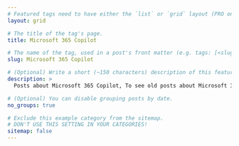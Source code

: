 ```yaml
---
# Featured tags need to have either the `list` or `grid` layout (PRO only).
layout: grid

# The title of the tag's page.
title: Microsoft 365 Copilot

# The name of the tag, used in a post's front matter (e.g. tags: [<slug>]).
slug: Microsoft 365 Copilot

# (Optional) Write a short (~150 characters) description of this featured tag.
description: >
  Posts about Microsoft 365 Copilot, To see old posts about Microsoft 365 Copilot, check out the [Microsoft 365 Copilot](https://mohamadamer.com/blog/microsoft-365-copilot) category.

# (Optional) You can disable grouping posts by date.
no_groups: true

# Exclude this example category from the sitemap.
# DON'T USE THIS SETTING IN YOUR CATEGORIES!
sitemap: false
---
```

